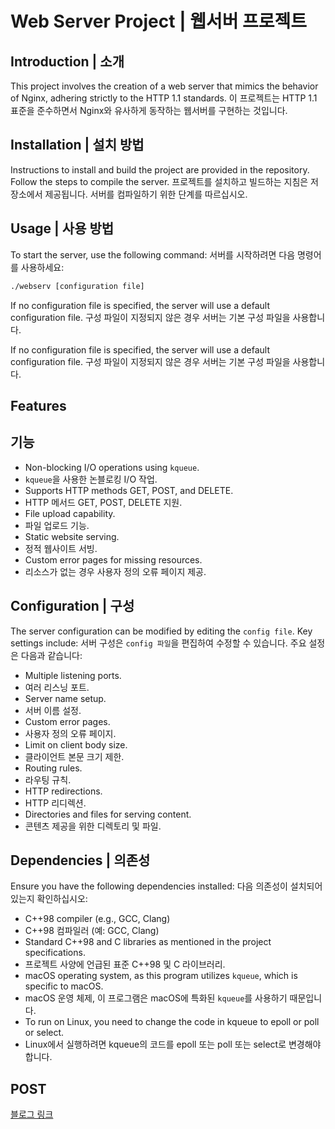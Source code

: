 # Web Server Project | 웹서버 프로젝트
## Introduction | 소개

This project involves the creation of a web server that mimics the behavior of Nginx, adhering strictly to the HTTP 1.1 standards.
이 프로젝트는 HTTP 1.1 표준을 준수하면서 Nginx와 유사하게 동작하는 웹서버를 구현하는 것입니다.

## Installation | 설치 방법

Instructions to install and build the project are provided in the repository. Follow the steps to compile the server.
프로젝트를 설치하고 빌드하는 지침은 저장소에서 제공됩니다. 서버를 컴파일하기 위한 단계를 따르십시오.

## Usage | 사용 방법

To start the server, use the following command:
서버를 시작하려면 다음 명령어를 사용하세요:

```bash
./webserv [configuration file]
```
If no configuration file is specified, the server will use a default configuration file.
구성 파일이 지정되지 않은 경우 서버는 기본 구성 파일을 사용합니다.

If no configuration file is specified, the server will use a default configuration file.
구성 파일이 지정되지 않은 경우 서버는 기본 구성 파일을 사용합니다.

## Features
## 기능

- Non-blocking I/O operations using `kqueue`.
- `kqueue`을 사용한 논블로킹 I/O 작업.
- Supports HTTP methods GET, POST, and DELETE.
- HTTP 메서드 GET, POST, DELETE 지원.
- File upload capability.
- 파일 업로드 기능.
- Static website serving.
- 정적 웹사이트 서빙.
- Custom error pages for missing resources.
- 리소스가 없는 경우 사용자 정의 오류 페이지 제공.

## Configuration | 구성

The server configuration can be modified by editing the `config file`. Key settings include:
서버 구성은 `config 파일`을 편집하여 수정할 수 있습니다. 주요 설정은 다음과 같습니다:

- Multiple listening ports.
- 여러 리스닝 포트.
- Server name setup.
- 서버 이름 설정.
- Custom error pages.
- 사용자 정의 오류 페이지.
- Limit on client body size.
- 클라이언트 본문 크기 제한.
- Routing rules.
- 라우팅 규칙.
- HTTP redirections.
- HTTP 리디렉션.
- Directories and files for serving content.
- 콘텐츠 제공을 위한 디렉토리 및 파일.

## Dependencies | 의존성

Ensure you have the following dependencies installed:
다음 의존성이 설치되어 있는지 확인하십시오:

- C++98 compiler (e.g., GCC, Clang)
- C++98 컴파일러 (예: GCC, Clang)
- Standard C++98 and C libraries as mentioned in the project specifications.
- 프로젝트 사양에 언급된 표준 C++98 및 C 라이브러리.
- macOS operating system, as this program utilizes `kqueue`, which is specific to macOS.
- macOS 운영 체제, 이 프로그램은 macOS에 특화된 `kqueue`를 사용하기 때문입니다.
- To run on Linux, you need to change the code in kqueue to epoll or poll or select.
- Linux에서 실행하려면 kqueue의 코드를 epoll 또는 poll 또는 select로 변경해야 합니다.

## POST
[블로그 링크](https://haward.tistory.com/category/42Seoul/webserv)
